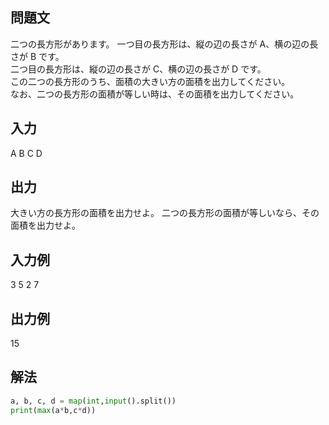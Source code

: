 ## 問題文
二つの長方形があります。 一つ目の長方形は、縦の辺の長さが A、横の辺の長さが B です。  
二つ目の長方形は、縦の辺の長さが C、横の辺の長さが D です。  
この二つの長方形のうち、面積の大きい方の面積を出力してください。  
なお、二つの長方形の面積が等しい時は、その面積を出力してください。  
## 入力
A B C D
## 出力
大きい方の長方形の面積を出力せよ。 二つの長方形の面積が等しいなら、その面積を出力せよ。
## 入力例
3 5 2 7
## 出力例
15
## 解法

```python
a, b, c, d = map(int,input().split())
print(max(a*b,c*d))